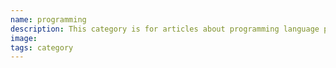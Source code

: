 ```yaml
---
name: programming
description: This category is for articles about programming language principles and practice in general.
image: 
tags: category
---
```

